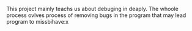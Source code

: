 This project mainly teachs us about debuging in deaply.
The whoole process ovlves process of removing bugs in the program that may lead program to missbihave:x

